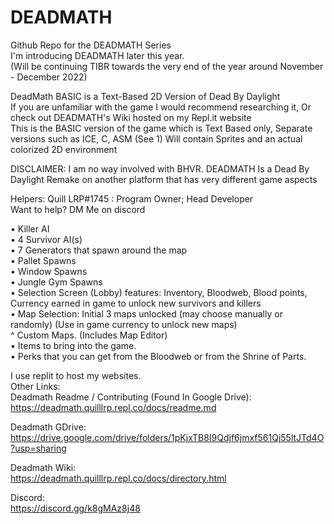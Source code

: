 # DEADMATH  
Github Repo for the DEADMATH Series  
I'm introducing DEADMATH later this year.  
(Will be continuing TIBR towards the very end of the year around November - December 2022)  


DeadMath BASIC is a Text-Based 2D Version of Dead By Daylight  
If you are unfamiliar with the game I would recommend researching it, Or check out DEADMATH's Wiki hosted on my Repl.it website  
This is the BASIC version of the game which is Text Based only, Separate versions such as ICE, C, ASM (See 1) Will contain Sprites and an actual colorized 2D environment  

DISCLAIMER: I am no way involved with BHVR. DEADMATH Is a Dead By Daylight Remake on another platform that has very different game aspects  

Helpers:
Quill LRP#1745 : Program Owner; Head Developer  
Want to help? DM Me on discord


• Killer AI  
• 4 Survivor AI(s)  
• 7 Generators that spawn around the map  
• Pallet Spawns  
• Window Spawns  
• Jungle Gym Spawns  
• Selection Screen (Lobby) features: Inventory, Bloodweb, Blood points, Currency earned in game to unlock new survivors and killers  
• Map Selection: Initial 3 maps unlocked (may choose manually or randomly) (Use in game currency to unlock new maps)  
^ Custom Maps. (Includes Map Editor)  
• Items to bring into the game.  
• Perks that you can get from the Bloodweb or from the Shrine of Parts.  

I use replit to host my websites.  
Other Links:  
Deadmath Readme / Contributing (Found In Google Drive):  
https://deadmath.quilllrp.repl.co/docs/readme.md

Deadmath GDrive:  
https://drive.google.com/drive/folders/1pKjxTB8I9Qdjf6jmxf561Qj55ltJTd4O?usp=sharing  

Deadmath Wiki:  
https://deadmath.quilllrp.repl.co/docs/directory.html 

Discord:  
https://discord.gg/k8gMAz8j48
